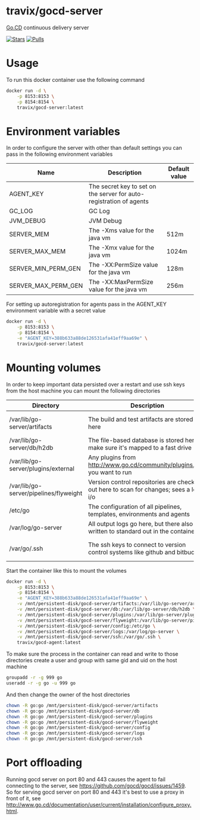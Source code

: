 # travix/gocd-server

[Go.CD](https://www.go.cd/) continuous delivery server

[![Stars](https://img.shields.io/docker/stars/travix/gocd-server.svg)](https://hub.docker.com/r/travix/gocd-server/)
[![Pulls](https://img.shields.io/docker/pulls/travix/gocd-server.svg)](https://hub.docker.com/r/travix/gocd-server/)

# Usage

To run this docker container use the following command

```sh
docker run -d \
    -p 8153:8153 \
    -p 8154:8154 \
    travix/gocd-server:latest
```

# Environment variables

In order to configure the server with other than default settings you can pass in the following environment variables

| Name                | Description                                                            | Default value |
| ------------------- | ---------------------------------------------------------------------- | ------------- |
| AGENT_KEY           | The secret key to set on the server for auto-registration of agents    |               |
| GC_LOG              | GC Log                                                                 |               |
| JVM_DEBUG           | JVM Debug                                                              |               |
| SERVER_MEM          | The -Xms value for the java vm                                         | 512m          |
| SERVER_MAX_MEM      | The -Xmx value for the java vm                                         | 1024m         |
| SERVER_MIN_PERM_GEN | The -XX:PermSize value for the java vm                                 | 128m          |
| SERVER_MAX_PERM_GEN | The -XX:MaxPermSize value for the java vm                              | 256m          |

For setting up autoregistration for agents pass in the AGENT_KEY environment variable with a secret value

```sh
docker run -d \
    -p 8153:8153 \
    -p 8154:8154 \
    -e "AGENT_KEY=388b633a88de126531afa41eff9aa69e" \
    travix/gocd-server:latest
```

# Mounting volumes

In order to keep important data persisted over a restart and use ssh keys from the host machine you can mount the following directories

| Directory                              | Description                                                                              | Importance                                                                                                     |
| -------------------------------------- | ---------------------------------------------------------------------------------------- | -------------------------------------------------------------------------------------------------------------- |
| /var/lib/go-server/artifacts           | The build and test artifacts are stored here                                             | Although you can recreate artifacts by re-running pipelines, this is very time-consuming, so better to persist |
| /var/lib/go-server/db/h2db             | The file-based database is stored here; make sure it's mapped to a fast drive            | Absolutely keep this backed up!                                                                                |
| /var/lib/go-server/plugins/external    | Any plugins from http://www.go.cd/community/plugins.html you want to run                 | Can be downloaded from http://www.go.cd/community/plugins.html                                                 |
| /var/lib/go-server/pipelines/flyweight | Version control repositories are checked out here to scan for changes; sees a lot of i/o | Is checked out automatically, but costs quite some time                                                        |
| /etc/go                                | The configuration of all pipelines, templates, environments and agents                   | Keep this backed up!                                                                                           |
| /var/log/go-server                     | All output logs go here, but there also written to standard out in the container         | Preferably collect logs from standard out                                                                      |
| /var/go/.ssh                           | The ssh keys to connect to version control systems like github and bitbucket             | As it's better not to embed these keys in the container you likely need to mount this                          |

Start the container like this to mount the volumes

```sh
docker run -d \
    -p 8153:8153 \
    -p 8154:8154 \
    -e "AGENT_KEY=388b633a88de126531afa41eff9aa69e" \
    -v /mnt/persistent-disk/gocd-server/artifacts:/var/lib/go-server/artifacts \
    -v /mnt/persistent-disk/gocd-server/db:/var/lib/go-server/db/h2db \
    -v /mnt/persistent-disk/gocd-server/plugins:/var/lib/go-server/plugins/external \
    -v /mnt/persistent-disk/gocd-server/flyweight:/var/lib/go-server/pipelines/flyweight \
    -v /mnt/persistent-disk/gocd-server/config:/etc/go \
    -v /mnt/persistent-disk/gocd-server/logs:/var/log/go-server \
    -v /mnt/persistent-disk/gocd-server/ssh:/var/go/.ssh \
    travix/gocd-agent:latest
```

To make sure the process in the container can read and write to those directories create a user and group with same gid and uid on the host machine

```sh
groupadd -r -g 999 go
useradd -r -g go -u 999 go
```

And then change the owner of the host directories

```sh
chown -R go:go /mnt/persistent-disk/gocd-server/artifacts
chown -R go:go /mnt/persistent-disk/gocd-server/db
chown -R go:go /mnt/persistent-disk/gocd-server/plugins
chown -R go:go /mnt/persistent-disk/gocd-server/flyweight
chown -R go:go /mnt/persistent-disk/gocd-server/config
chown -R go:go /mnt/persistent-disk/gocd-server/logs
chown -R go:go /mnt/persistent-disk/gocd-server/ssh
```

# Port offloading

Running gocd server on port 80 and 443 causes the agent to fail connecting to the server, see https://github.com/gocd/gocd/issues/1459. So for serving gocd server on port 80 and 443 it's best to use a proxy in front of it, see http://www.go.cd/documentation/user/current/installation/configure_proxy.html.
